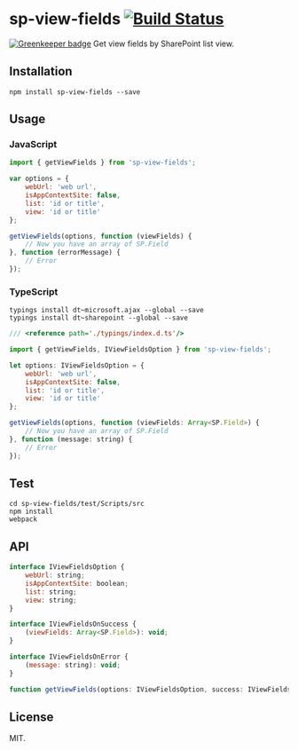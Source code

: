 # sp-view-fields [![Build Status](https://travis-ci.org/Frederick-S/sp-view-fields.svg?branch=master)](https://travis-ci.org/Frederick-S/sp-view-fields)

[![Greenkeeper badge](https://badges.greenkeeper.io/Frederick-S/sp-view-fields.svg)](https://greenkeeper.io/)
Get view fields by SharePoint list view.

## Installation
```
npm install sp-view-fields --save
```

## Usage
### JavaScript
```js
import { getViewFields } from 'sp-view-fields';

var options = {
    webUrl: 'web url',
    isAppContextSite: false,
    list: 'id or title',
    view: 'id or title'
};

getViewFields(options, function (viewFields) {
    // Now you have an array of SP.Field
}, function (errorMessage) {
    // Error
});
```

### TypeScript
```
typings install dt~microsoft.ajax --global --save
typings install dt~sharepoint --global --save
```

```js
/// <reference path='./typings/index.d.ts'/>

import { getViewFields, IViewFieldsOption } from 'sp-view-fields';

let options: IViewFieldsOption = {
    webUrl: 'web url',
    isAppContextSite: false,
    list: 'id or title',
    view: 'id or title'
};

getViewFields(options, function (viewFields: Array<SP.Field>) {
    // Now you have an array of SP.Field
}, function (message: string) {
    // Error
});
```

## Test
```
cd sp-view-fields/test/Scripts/src
npm install
webpack
```

## API
```js
interface IViewFieldsOption {
    webUrl: string;
    isAppContextSite: boolean;
    list: string;
    view: string;
}

interface IViewFieldsOnSuccess {
    (viewFields: Array<SP.Field>): void;
}

interface IViewFieldsOnError {
    (message: string): void;
}

function getViewFields(options: IViewFieldsOption, success: IViewFieldsOnSuccess, error: IViewFieldsOnError): void;
```

## License
MIT.
